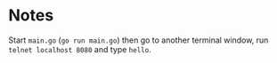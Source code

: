 # Notes

Start `main.go` (`go run main.go`) then go to another terminal window,  run `telnet localhost 8080` and type `hello`.
